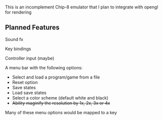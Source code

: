 This is an incomplement Chip-8 emulator that I plan to integrate with opengl for rendering

## Planned Features
Sound fx

Key bindings

Controller input (maybe)

A menu bar with the following options:
- Select and load a program/game from a file
- Reset option
- Save states
- Load save states
- Select a color scheme (default white and black)
- ~~Ability maginify the resolution by 1x, 2x, 3x or 4x~~

Many of these menu options would be mapped to a key
